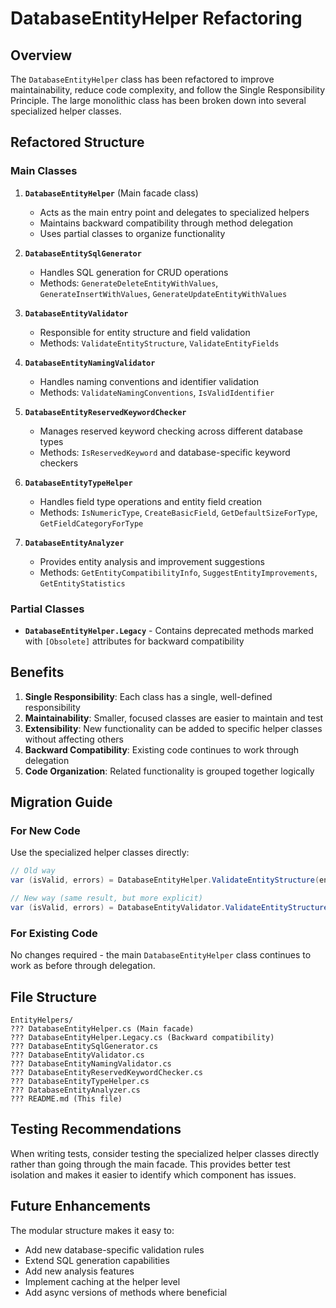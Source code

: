 # DatabaseEntityHelper Refactoring

## Overview

The `DatabaseEntityHelper` class has been refactored to improve maintainability, reduce code complexity, and follow the Single Responsibility Principle. The large monolithic class has been broken down into several specialized helper classes.

## Refactored Structure

### Main Classes

1. **`DatabaseEntityHelper`** (Main facade class)
   - Acts as the main entry point and delegates to specialized helpers
   - Maintains backward compatibility through method delegation
   - Uses partial classes to organize functionality

2. **`DatabaseEntitySqlGenerator`**
   - Handles SQL generation for CRUD operations
   - Methods: `GenerateDeleteEntityWithValues`, `GenerateInsertWithValues`, `GenerateUpdateEntityWithValues`

3. **`DatabaseEntityValidator`**
   - Responsible for entity structure and field validation
   - Methods: `ValidateEntityStructure`, `ValidateEntityFields`

4. **`DatabaseEntityNamingValidator`**
   - Handles naming conventions and identifier validation
   - Methods: `ValidateNamingConventions`, `IsValidIdentifier`

5. **`DatabaseEntityReservedKeywordChecker`**
   - Manages reserved keyword checking across different database types
   - Methods: `IsReservedKeyword` and database-specific keyword checkers

6. **`DatabaseEntityTypeHelper`**
   - Handles field type operations and entity field creation
   - Methods: `IsNumericType`, `CreateBasicField`, `GetDefaultSizeForType`, `GetFieldCategoryForType`

7. **`DatabaseEntityAnalyzer`**
   - Provides entity analysis and improvement suggestions
   - Methods: `GetEntityCompatibilityInfo`, `SuggestEntityImprovements`, `GetEntityStatistics`

### Partial Classes

- **`DatabaseEntityHelper.Legacy`** - Contains deprecated methods marked with `[Obsolete]` attributes for backward compatibility

## Benefits

1. **Single Responsibility**: Each class has a single, well-defined responsibility
2. **Maintainability**: Smaller, focused classes are easier to maintain and test
3. **Extensibility**: New functionality can be added to specific helper classes without affecting others
4. **Backward Compatibility**: Existing code continues to work through delegation
5. **Code Organization**: Related functionality is grouped together logically

## Migration Guide

### For New Code
Use the specialized helper classes directly:

```csharp
// Old way
var (isValid, errors) = DatabaseEntityHelper.ValidateEntityStructure(entity);

// New way (same result, but more explicit)
var (isValid, errors) = DatabaseEntityValidator.ValidateEntityStructure(entity);
```

### For Existing Code
No changes required - the main `DatabaseEntityHelper` class continues to work as before through delegation.

## File Structure

```
EntityHelpers/
??? DatabaseEntityHelper.cs (Main facade)
??? DatabaseEntityHelper.Legacy.cs (Backward compatibility)
??? DatabaseEntitySqlGenerator.cs
??? DatabaseEntityValidator.cs
??? DatabaseEntityNamingValidator.cs
??? DatabaseEntityReservedKeywordChecker.cs
??? DatabaseEntityTypeHelper.cs
??? DatabaseEntityAnalyzer.cs
??? README.md (This file)
```

## Testing Recommendations

When writing tests, consider testing the specialized helper classes directly rather than going through the main facade. This provides better test isolation and makes it easier to identify which component has issues.

## Future Enhancements

The modular structure makes it easy to:
- Add new database-specific validation rules
- Extend SQL generation capabilities
- Add new analysis features
- Implement caching at the helper level
- Add async versions of methods where beneficial